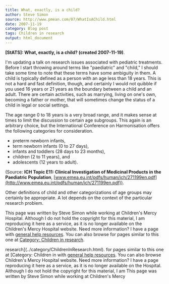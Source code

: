 ```yaml
---
title: What, exactly, is a child?
author: Steve Simon
source: http://www.pmean.com/07/WhatIsAChild.html
date: 2007-11-19
category: Blog post
tags: Children in research
output: html_document
---
```

**[StATS]: What, exactly, is a child? (created
2007-11-19)**.

I\'m updating a talk on research issues associated with pediatric
treatments. Before I start throwing around terms like \"paediatric\" and
\"child,\" I should take some time to note that these terms have some
ambiguity in them. A child is typically defined as a person with an age
less than 18 years. This is not a hard and fast definition, though, and
certainly I would not quibble if you used 16 years or 21 years as the
boundary between a child and an adult. There are certain activities,
such as marrying, living on one\'s own, becoming a father or mother,
that will sometimes change the status of a child in legal or social
settings.

The age range 0 to 18 years is a very broad range, and it makes sense at
times to limit the discussion to certain age subgroups. This again is an
arbitrary choice, but the International Conference on Harmonisation
offers the following categories for consideration.

-   preterm newborn infants,
-   term newborn infants (0 to 27 days),
-   infants and toddlers (28 days to 23 months),
-   children (2 to 11 years), and
-   adolescents (12 years to adult).

(Source: **ICH Topic E11: Clinical Investigation of Medicinal Products
in the Paediatric Population**,
[www.emea.eu.int/pdfs/human/ich/271199en.pdf](http://www.emea.eu.int/pdfs/human/ich/271199en.pdf)).

Other definitions of child and other categorizations of age groups may
certainly be appropriate. A lot depends on the context of the particular
research problem.

This page was written by Steve Simon while working at Children\'s Mercy
Hospital. Although I do not hold the copyright for this material, I am
reproducing it here as a service, as it is no longer available on the
Children\'s Mercy Hospital website. Need more information? I have a page
with [general help resources](../GeneralHelp.html). You can also browse
for pages similar to this one at [Category: Children in
research](../category/ChildrenInResearch.html).
<!---More--->
research](../category/ChildrenInResearch.html).
for pages similar to this one at [Category: Children in
with [general help resources](../GeneralHelp.html). You can also browse
Children\'s Mercy Hospital website. Need more information? I have a page
reproducing it here as a service, as it is no longer available on the
Hospital. Although I do not hold the copyright for this material, I am
This page was written by Steve Simon while working at Children\'s Mercy

<!---Do not use
**[StATS]: What, exactly, is a child? (created
This page was written by Steve Simon while working at Children\'s Mercy
Hospital. Although I do not hold the copyright for this material, I am
reproducing it here as a service, as it is no longer available on the
Children\'s Mercy Hospital website. Need more information? I have a page
with [general help resources](../GeneralHelp.html). You can also browse
for pages similar to this one at [Category: Children in
research](../category/ChildrenInResearch.html).
--->

